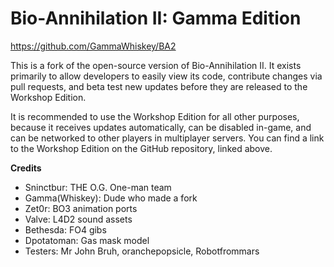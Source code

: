 # Bio-Annihilation II: Gamma Edition

https://github.com/GammaWhiskey/BA2

This is a fork of the open-source version of Bio-Annihilation II. It exists primarily to allow developers to easily view its code, contribute changes via pull requests, and beta test new updates before they are released to the Workshop Edition.

It is recommended to use the Workshop Edition for all other purposes, because it receives updates automatically, can be disabled in-game, and can be networked to other players in multiplayer servers. 
You can find a link to the Workshop Edition on the GitHub repository, linked above.

**Credits**
- Sninctbur: THE O.G. One-man team
- Gamma(Whiskey): Dude who made a fork
- Zet0r: BO3 animation ports
- Valve: L4D2 sound assets
- Bethesda: FO4 gibs
- Dpotatoman: Gas mask model
- Testers: Mr John Bruh, oranchepopsicle, Robotfrommars